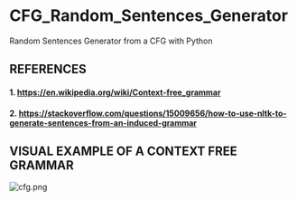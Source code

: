 # CFG_Random_Sentences_Generator
Random Sentences Generator from a CFG with Python

## REFERENCES
#### 1. https://en.wikipedia.org/wiki/Context-free_grammar
#### 2. https://stackoverflow.com/questions/15009656/how-to-use-nltk-to-generate-sentences-from-an-induced-grammar



## VISUAL EXAMPLE OF A CONTEXT FREE GRAMMAR
![cfg.png](attachment:cfg.png "CFG example")
